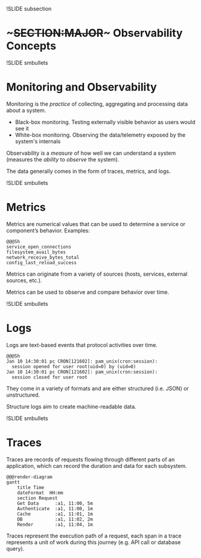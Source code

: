 !SLIDE subsection
# ~~~SECTION:MAJOR~~~ Observability Concepts

!SLIDE smbullets

# Monitoring and Observability

Monitoring is the *practice* of collecting, aggregating and processing data about a system.

* Black-box monitoring. Testing externally visible behavior as users would see it
* White-box monitoring. Observing the data/telemetry exposed by the system's internals

Observability is a *measure* of how well we can understand a system (measures the *ability* to *observe* the system).

The data generally comes in the form of traces, metrics, and logs.

!SLIDE smbullets

# Metrics

Metrics are numerical values that can be used to determine a service or component’s behavior. Examples:

    @@@Sh
    service_open_connections
    filesystem_avail_bytes
    network_receive_bytes_total
    config_last_reload_success

Metrics can originate from a variety of sources (hosts, services, external sources, etc.).

Metrics can be used to observe and compare behavior over time.

!SLIDE smbullets

# Logs

Logs are text-based events that protocol activities over time.

    @@@Sh
    Jan 10 14:30:01 pc CRON[121602]: pam_unix(cron:session):
      session opened for user root(uid=0) by (uid=0)
    Jan 10 14:30:01 pc CRON[121602]: pam_unix(cron:session):
      session closed for user root

They come in a variety of formats and are either structured (i.e. JSON) or unstructured.

Structure logs aim to create machine-readable data.

!SLIDE smbullets

# Traces

Traces are records of requests flowing through different parts of an application, which can record the duration and data for each subsystem.

    @@@render-diagram
    gantt
        title Time
        dateFormat  HH:mm
        section Request
        Get Data      :a1, 11:00, 5m
        Authenticate  :a1, 11:00, 1m
        Cache         :a1, 11:01, 1m
        DB            :a1, 11:02, 2m
        Render        :a1, 11:04, 1m

Traces represent the execution path of a request, each span in a trace represents a unit of work during this journey (e.g. API call or database query).
